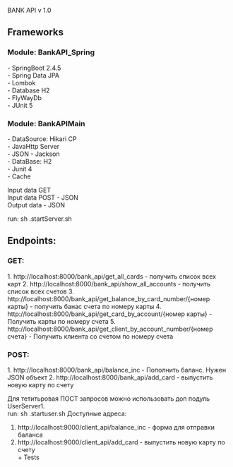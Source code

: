 BANK API v 1.0<br>
<h2>Frameworks</h2>
<h3>Module: BankAPI_Spring</h3>
<p>
 - SpringBoot 2.4.5
<br> - Spring Data JPA
<br> - Lombok
<br> - Database H2
<br> - FlyWayDb
<br> - JUnit 5
</p> 
<h3>Module: BankAPIMain</h3>
<p>
- DataSource: Hikari CP
<br> - JavaHttp Server
<br> - JSON - Jackson
<br> - DataBase: H2
<br> - Junit 4
<br> - Cache
</p>
Input data  GET<br>
Input data POST - JSON<br>
Output data - JSON<br>
<p>run: sh .startServer.sh
<h2>Endpoints:</h2>
<h3>GET:</h3>
1. http://localhost:8000/bank_api/get_all_cards  - получить список всех карт
2. http://localhost:8000/bank_api/show_all_accounts - получить список всех счетов
3. http://localhost:8000/bank_api/get_balance_by_card_number/{номер карты} - получить банас счета по номеру карты
4. http://localhost:8000/bank_api/get_card_by_account/{номер карты} - Получить карты по номеру счета
5. http://localhost:8000/bank_api/get_client_by_account_number/{номер счета} - Получить клиента со счетом по номеру счета
   <br>
<h3>POST:</h3>
1. http://localhost:8000/bank_api/balance_inc - Пополнить баланс. Нужен JSON объект
2. http://localhost:8000/bank_api/add_card - выпустить новую карту по счету
    
Для тетитьровая ПОСТ запросов можно использовать доп подуль UserServer1.<br>
run: sh .startuser.sh
Доступные адреса:
1. http://localhost:9000/client_api/balance_inc - форма для отправки баланса
2. http://localhost:9000/client_api/add_card - выпустить новую карту по счету
</br>+ Tests